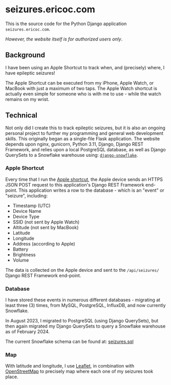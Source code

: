 # seizures.ericoc.com

This is the source code for the Python Django application `seizures.ericoc.com`.

_However, the website itself is for authorized users only_.

## Background

I have been using an Apple Shortcut to track when, and (precisely) where, I
have epileptic seizures!

The Apple Shortcut can be executed from my iPhone, Apple Watch, or MacBook
with just a maximum of two taps.
The Apple Watch shortcut is actually even simple for someone who is with me to
use - while the watch remains on my wrist.

## Technical

Not only did I create this to track epileptic seizures, but it is also an
ongoing personal project to further my programming and general web development
skills. This originally began as a single-file Flask application. The website
depends upon nginx, gunicorn, Python 3.11, Django, Django REST Framework, and
relies upon a local PostgreSQL database, as well as Django QuerySets to a
Snowflake warehouse using:
[`django-snowflake`](https://pypi.org/project/django-snowflake/).

### Apple Shortcut

Every time that I run the [Apple shortcut](Add_Seizure.shortcut), the Apple
device sends an HTTPS JSON POST request to this application's Django REST
Framework end-point. This application writes a row to the database - which is
an "event" or "seizure", including:

- Timestamp (UTC)
- Device Name
- Device Type
- SSID (not sent by Apple Watch)
- Altitude (not sent by MacBook)
- Latitude
- Longitude
- Address (according to Apple)
- Battery
- Brightness
- Volume

The data is collected on the Apple device and sent to the `/api/seizures/`
Django REST Framework end-point.

### Database

I have stored these events in numerous different databases - migrating at least
three (3) times, from MySQL, PostgreSQL, InfluxDB, and now currently Snowflake.

In August 2023, I migrated to PostgreSQL (using Django QuerySets), but then
again migrated my Django QuerySets to query a Snowflake warehouse as of
February 2024.

The current Snowflake schema can be found at: [seizures.sql](seizures.sql)

### Map

With latitude and longitude, I use [Leaflet](https://leafletjs.com/), in
combination with [OpenStreetMap](https://www.openstreetmap.org/) to precisely
map where each one of my seizures took place.
